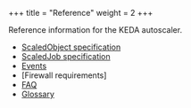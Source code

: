 +++
title = "Reference"
weight = 2
+++

Reference information for the KEDA autoscaler.

- [ScaledObject specification](./scaledobject-spec)
- [ScaledJob specification](./scaledjob-spec.md)
- [Events](./events)
- [Firewall requirements]
- [FAQ](./faq.md)
- [Glossary](./glossary.md)